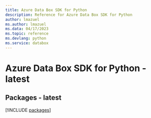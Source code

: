 ```yaml
---
title: Azure Data Box SDK for Python
description: Reference for Azure Data Box SDK for Python
author: lmazuel
ms.author: lmazuel
ms.data: 04/17/2023
ms.topic: reference
ms.devlang: python
ms.service: databox
---
```

# Azure Data Box SDK for Python - latest
## Packages - latest
[!INCLUDE [packages](data-box-index.md)]
